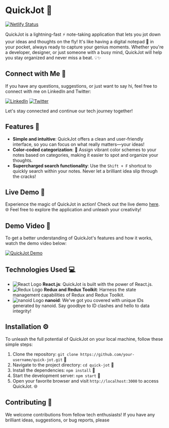 <!---
Note: The logos used in this example are placeholders.
Please replace them with valid URLs to the respective images.
-->

# QuickJot 🚀

[![Netlify Status](https://api.netlify.com/api/v1/badges/NETLIFY_STATUS)](https://app.netlify.com/sites/quick-jot)

QuickJot is a lightning-fast ⚡ note-taking application that lets you jot down your ideas and thoughts on the fly! It's like having a digital notepad 📝 in your pocket, always ready to capture your genius moments. Whether you're a developer, designer, or just someone with a busy mind, QuickJot will help you stay organized and never miss a beat. 💡✨

## Connect with Me 🔗

If you have any questions, suggestions, or just want to say hi, feel free to connect with me on LinkedIn and Twitter:

[![LinkedIn](https://i.imgur.com/linkedin-logo.png)](https://www.linkedin.com/in/pawan-ajjar-k/)
[![Twitter](https://i.imgur.com/twitter-logo.png)](https://twitter.com/k_ajjar)

Let's stay connected and continue our tech journey together!

## Features 🌟

- **Simple and intuitive**: QuickJot offers a clean and user-friendly interface, so you can focus on what really matters—your ideas!
- **Color-coded categorization**: 🎨 Assign vibrant color schemes to your notes based on categories, making it easier to spot and organize your thoughts.
- **Supercharged search functionality**: Use the `Shift + F` shortcut to quickly search within your notes. Never let a brilliant idea slip through the cracks!

## Live Demo 🚀

Experience the magic of QuickJot in action! Check out the live demo [here](https://quick-jot.netlify.app/). 🌐 Feel free to explore the application and unleash your creativity!

## Demo Video 🎥

To get a better understanding of QuickJot's features and how it works, watch the demo video below:

[![QuickJot Demo](https://i.imgur.com/demo-video-thumbnail.png)](https://www.youtube.com/watch?v=your-demo-video-url)

## Technologies Used 💻

- ![React Logo](https://i.imgur.com/react-logo.png) **React.js**: QuickJot is built with the power of React.js.
- ![Redux Logo](https://i.imgur.com/redux-logo-placeholder.png) **Redux and Redux Toolkit**: Harness the state management capabilities of Redux and Redux Toolkit.
- ![nanoid Logo](https://i.imgur.com/nanoid-logo-placeholder.png) **nanoid**: We've got you covered with unique IDs generated by nanoid. Say goodbye to ID clashes and hello to data integrity!

## Installation ⚙️

To unleash the full potential of QuickJot on your local machine, follow these simple steps:

1. Clone the repository: `git clone https://github.com/your-username/quick-jot.git` 🐙
2. Navigate to the project directory: `cd quick-jot` 📂
3. Install the dependencies: `npm install` 🚚
4. Start the development server: `npm start` 🚀
5. Open your favorite browser and visit `http://localhost:3000` to access QuickJot. 🌐

## Contributing 🤝

We welcome contributions from fellow tech enthusiasts! If you have any brilliant ideas, suggestions, or bug reports, please
